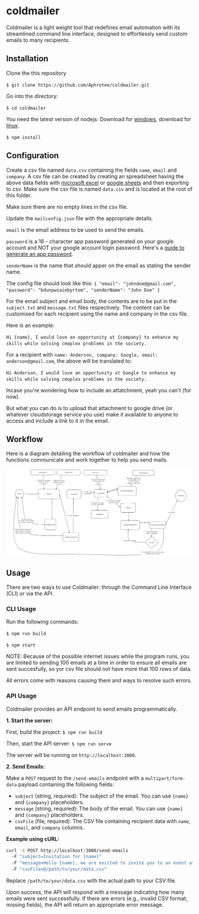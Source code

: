 # coldmailer
Coldmailer is a light weight tool that redefines email automation with its streamlined command line interface, designed to effortlessly send custom emails to many recipients.

## Installation
Clone the this repository

`$ git clone https://github.com/Aphrotee/coldmailer.git`

Go into the directory:

`$ cd coldmailer`

You need the latest version of nodejs:
Download for [windows](https://nodejs.org/en/download), download for [linux](https://nodejs.org/en/download/package-manager).

`$ npm install`

## Configuration

Create a csv file named `data.csv` containing the fields `name`, `email` and `company`.
A csv file can be created by creating an spreadsheet having the above data fields with [microsoft excel](https://support.microsoft.com/en-au/office/import-or-export-text-txt-or-csv-files-5250ac4c-663c-47ce-937b-339e391393ba#:~:text=Go%20to%20File%20%3E%20Save%20As,or%20CSV%20(Comma%20delimited).) or [google sheets](https://support.ecwid.com/hc/en-us/articles/8578742087580-Opening-and-saving-CSV-files-in-Google-Sheets) and then exporting to csv. Make sure the csv file is named `data.csv` and is located at the root of this folder.

Make sure there are no empty lines in the csv file.

Update the `mailconfig.json` file with the appropriate details.

`email` is the email address to be used to send the emails.

`password` is a 16 - character app password generated on your google account and NOT your google account login password. Here's a [guide to generate an app password](https://support.google.com/accounts/answer/185833?hl=en).

`senderName` is the name that should apper on the email as stating the sender name.

The config file should look like this: `{ "email": "johndoe@gmail.com", "password": "bdunpwsaiebyrtom", "senderName": "John Doe" }`


For the email subject and email body, the contents are to be put in the `subject.txt` and `message.txt` files respectively. The content can be customised for each recipient using the name and company in the  csv file.

Here is an example:

`Hi {name}, I would love an opportunity at {company} to enhance my skills while solving cmoplex problems in the society.`

For a recipient with `name: Anderson, company: Google, email: anderson@gmail.com`, the above will be translated to:

`Hi Anderson, I would love an opportunity at Google to enhance my skills while solving cmoplex problems in the society.`

Incase you're wondering how to include an attatchment, yeah you can't (for now).

But what you can do is to upload that attachment to google drive (or whatever cloudstorage service you use) make it available to anyone to access and include a link to it in the email.

## Workflow
Here is a diagram detailing the workflow of coldmailer and how the functions communicate and work together to help you send mails.

![workflow diagram](src/images/workflow.png)

## Usage

There are two ways to use Coldmailer: through the Command Line Interface (CLI) or via the API.

### CLI Usage

Run the following commands:

`$ npm run build`

`$ npm start`

NOTE: Because of the possible internet issues while the program runs, you are limited to sending 100 emails at a time in order to ensure all emails are sent succesfully, so yor csv file should not have more that 100 rows of data.

All errors come with reasons causing them and ways to resolve such errors.

### API Usage

Coldmailer provides an API endpoint to send emails programmatically.

**1. Start the server:**

First, build the project:
`$ npm run build`

Then, start the API server:
`$ npm run serve`

The server will be running on `http://localhost:3000`.

**2. Send Emails:**

Make a `POST` request to the `/send-emails` endpoint with a `multipart/form-data` payload containing the following fields:

*   `subject` (string, required): The subject of the email. You can use `{name}` and `{company}` placeholders.
*   `message` (string, required): The body of the email. You can use `{name}` and `{company}` placeholders.
*   `csvFile` (file, required): The CSV file containing recipient data with `name`, `email`, and `company` columns.

**Example using cURL:**

```bash
curl -X POST http://localhost:3000/send-emails 
  -F "subject=Invitation for {name}" 
  -F "message=Hello {name}, we are excited to invite you to an event at {company}." 
  -F "csvFile=@/path/to/your/data.csv"
```

Replace `/path/to/your/data.csv` with the actual path to your CSV file.

Upon success, the API will respond with a message indicating how many emails were sent successfully. If there are errors (e.g., invalid CSV format, missing fields), the API will return an appropriate error message.
